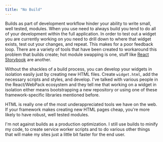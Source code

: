 ```yaml
---
title: "No Build"
---
```


Builds as part of development workflow hinder your ability to write small, well tested, modules. When you use need to always build you tend to do all of your development within the full application. In order to test out a widget you are currently working on you need to drill down to where that widget exists, test out your changes, and repeat. This makes for a poor feedback loop. There are a variety of tools that have been created to workaround this problem that builds create; hot module swapping is one, stuff like [React Storybook](https://github.com/storybooks/react-storybook) are another.

Without the shackles of a build process, you can develop your widgets in isolation easily just by creating new HTML files. Create `widget.html`, add the necessary scripts and styles, and develop. I've talked with various people in the React/WebPack ecosystem and they tell me that working on a widget in isolation either means bootstrapping a new repository or using one of these framework-specific libraries mentioned before.

HTML is really one of the most underappreciated tools we have on the web. If your framework makes creating new HTML pages cheap, you're more likely to have robust, well tested modules.

I'm not against builds as a production optimization. I still use builds to minify my code, to create service worker scripts and to do various other things that will make my sites just a little bit faster for the end user.

